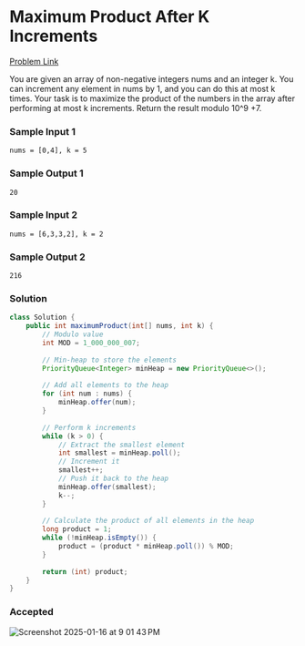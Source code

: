 # Maximum Product After K Increments

[Problem Link](https://leetcode.com/problems/maximum-product-after-k-increments/description/) 

You are given an array of non-negative integers nums and an integer k. You can increment any element in nums by 1, and you can do this at 
most k times. Your task is to maximize the product of the numbers in the array after performing at most k increments. Return the result 
modulo 10^9 +7.
 
### Sample Input 1
```
nums = [0,4], k = 5
```
### Sample Output 1
```
20
```

### Sample Input 2
```
nums = [6,3,3,2], k = 2
```
### Sample Output 2
```
216
```

### Solution
```java
class Solution {
    public int maximumProduct(int[] nums, int k) {
        // Modulo value
        int MOD = 1_000_000_007;
        
        // Min-heap to store the elements
        PriorityQueue<Integer> minHeap = new PriorityQueue<>();
        
        // Add all elements to the heap
        for (int num : nums) {
            minHeap.offer(num);
        }
        
        // Perform k increments
        while (k > 0) {
            // Extract the smallest element
            int smallest = minHeap.poll();
            // Increment it
            smallest++;
            // Push it back to the heap
            minHeap.offer(smallest);
            k--;
        }
        
        // Calculate the product of all elements in the heap
        long product = 1;
        while (!minHeap.isEmpty()) {
            product = (product * minHeap.poll()) % MOD;
        }
        
        return (int) product;
    }
}
```

### Accepted
![Screenshot 2025-01-16 at 9 01 43 PM](https://github.com/user-attachments/assets/af507cf0-f54f-4717-8a29-66ee7537f012)

